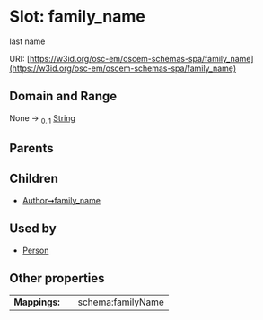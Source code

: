 
# Slot: family_name

last name

URI: [https://w3id.org/osc-em/oscem-schemas-spa/family_name](https://w3id.org/osc-em/oscem-schemas-spa/family_name)


## Domain and Range

None &#8594;  <sub>0..1</sub> [String](types/String.md)

## Parents


## Children

 *  [Author➞family_name](Author_family_name.md)

## Used by

 * [Person](Person.md)

## Other properties

|  |  |  |
| --- | --- | --- |
| **Mappings:** | | schema:familyName |